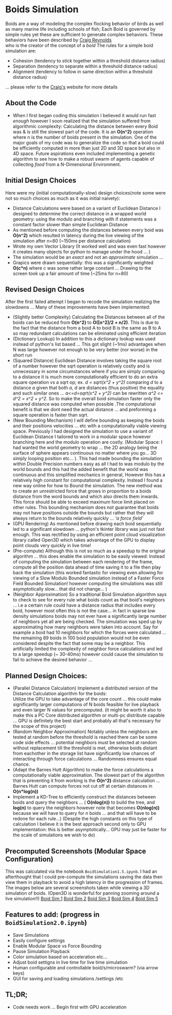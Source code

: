 # Boids Simulation
 Boids are a way of modeling the complex flocking behavior of birds as well as many marine life 
 including schools of fish; Each Boid is governed by simple rules yet these are sufficient to generate 
 complex behaviors. These behaviors have been described by [Craig Reynolds](https://www.red3d.com/cwr/boids/)  
 who is the creator of the concept of a *boid* The rules for a simple boid simulation are: 
 - Cohesion (tendency to stick together within a threshold distance radius)
 - Separation (tendency to separate  within a threshold distance radius)
 - Alignment (tendency to follow in same direction within a threshold distance radius)   
 
 ... please refer to the [Craig's](https://www.red3d.com/cwr/boids/) website for more details

## About the Code
- When I first began coding this simulation I believed it would run fast *enough* however I soon realized
    that the simulation suffered from algorithmic complexity: Calculating the distance between every Boid was & is still 
    the slowest part of the code. It is an **O(n^2)** operation where n is the number of boids present in the simulation. 
    One of the major goals of my code was to generalize the code so that a boid could be efficiently computed in more than 
    just 2D and 3D space but also in 4D space. Future aspirations even included implementing a genetic algorithm to see 
    how to make a robust swarm of agents capable of collecting *food* from a N-Dimensional Environment. 

## Initial Design Choices 
Here were my (initial computationally-slow) design choices(note some were not so much choices as much as it was initial naivety):
+ Distance Calculations were based on a variant of Euclidean Distance I designed to determine the 
correct distance in a wrapped world geometry: using the modulo and branching with if statements was 
a constant factor slower than simple Euclidean Distance
+ As mentioned before computing the distances between every boid was **O(n^2)** which resulted in 
    latency during the live viewing of the simulation after n=80 (~150ms per distance calculation)
+ Wrote my own Vector Library (It worked well and was even fast however it creates many objects for python to manage 
    under the hood ... )
+ The simulation would be an *exact* and not an *approximate* simulation ... 
+ Grapics were drawn sequentially: this was a significantly weighted **O(c*n)**
    where c was some rather large constant ... Drawing to the screen took up a fair amount of time (~25ms for n=80)

## Revised Design Choices
After the first failed attempt I began to recode the simulation realizing the slowdowns ... Many of these improvements have been implemented:
+ (Slightly better Complexity) Calculating the Distances between all of the boids can be reduced from **O(n^2)** to 
    **O([n^2]/2 + n/2)**. This is due to the fact that the distance from a boid A to boid B is the same as B to A so 
    may redundant calculations can be eliminated using efficient iteration
+ (Dictionary Lookup) In addition to this a dictionary lookup was used instead of python's list based ... This got 
    slight (~1ms) advantages when N was large however not enough to be very better (nor worse) in the short run
+ (Squared Distance) Euclidean Distance involves taking the square root of a number however the sqrt operation 
    is relatively costly and is unnecessary in some circumstances where if you are simply comparing to a distance it 
    is much more computationally efficient to do an extra square operation vs a sqrt op; ex. *d = sqrt(x^2 + y^2)*
    comparing *d* to a distance *a* given that both *a*, *d* are distances (thus positive) the equality and such similar 
    ones ... *a<=d=sqrt(x^2 + y^2)* can be rewritten *a^2 <= d^2 = x^2 + y^2*. So to make the overall boid simulation faster only 
    the squared distance was computed when possible .The computational benefit is that we dont need the actual distance ... 
    and preforming a square operation is faster than sqrt.
+ (New Bounding Mechanism) I will define bounding as keeping the boids and their positions velocities ... etc with a 
    computationally viable viewing space. Previously I had designed the simulation to use a variant of Euclidean Distance I 
    tailored to work in a modular space however branching here and the modulo operation are costly. (Modular Space: I had 
    wanted the world geometry to wrap ... the 2D analogy being the surface of sphere appears continuous no matter where you 
    go... 3D simply looping position etc... ). This had made bounding the simulation within Double Precision numbers easy as 
    all I had to was modulo by the world bounds and this had the added benefit that the world was continuous and this 
    simplified mechanics in general, However this has a relatively high constant for computational complexity. 
    Instead I found a new way online for how to Bound the simulation. The new method was to create an unrestricted force 
    that grows in proportion to a boids distance from the word bounds and which also directs them inwards. 
    This force should be able to exceed maximum force limit placed on other rules. This bounding mechanism does not 
    guarantee that boids may not have positions outside the bounds but rather that they will always return to the bounds 
    relatively quickly ... *'a force field'*
+ (GPU Rendering) As mentioned before drawing each boid sequentially led to a significant slowdown ... python's tkinter 
    library was just not fast enough. This was rectified by using an efficient point cloud visualization library called 
    Open3D which takes advantage of the GPU to display point clouds very quickly
    in live time!
+ (Pre-compute) Although this is not so much as a speedup to the original algorithm ... this does enable the simulation 
    to be easily viewed: Instead of computing the simulation between each rendering of the frame, compute all the position 
    data ahead of time saving it to a file then play back the simulation (this worked fantastic for viewing even allowing 
    for viewing of a Slow Modulo Bounded simulation instead of a Faster Force Field Bounded Simulation! however computing 
    the simulations was still asymptotically slow... that did not change... )
+ (Neighbor Approximation) So a traditional Boid Simulation algorithm says to check to see for every rule what boids 
    count as that boid's neighbors ... i.e a certain rule could have a distance radius that includes every boid, however 
    most often this is not the case... in fact in sparse low density simulations boids may not ever have a significantly 
    large number of neighbors yet all are being checked. The simulation was sped up by approximating how many neighbors 
    were taken into account. Say for example a boid had 10 neighbors for which the forces were calculated ... the remaining 
    89 boids in 100 boid population would not be even considered despite the fact that some may be a neighbor. 
    This artificially limited the complexity of neighbor force calculations and led to a large speedup (~ 30-40ms) 
    however could cause the simulation to fail to achieve the desired behavior ... 
## Planned Design Choices:
+ (Parallel Distance Calculation) Implement a distributed version of the Distance Calculation algorithm for the boids:  
    Utilize the GPU to take advantage of the core count ... this could make significantly larger computations of N boids 
    feasible for live playback and even larger N values for precomputed. (it might be worth it also to make this a PC Core
     distributed algorithm or multi-pc distribute capable ... GPU is definitely the best start and probably all that's 
     necessary for the scope of this project)
+ (Random Neighbor Approximation) Notably unless the neighbors are tested at random before the threshold is reached
     there can be some code side effects ... potential neighbors must be selected at random without replacement till the
      threshold is met, otherwise boids distant from eachother in the storage list have significantly low chances of
       interacting through force calculations ... Randomness ensures equal chance. 
+ (Adapt the Barnes Hutt Algorithm) to make the force calculations a computationally viable approximation.
    The slowest part of the algorithm that is preventing it from working is the  **O(n^2)** distance calculation ... 
    Barnes Hutt can compute forces not cut off at certain distances in **O(n*log(n))**
+ Implement a KD-Tree to efficiently construct the distances between boids and query the neighbors ...
    ( **O(nlog(n))** to build the tree, and **log(n)** to query the neighbors however note that becomes 
    **O(nlog(n))** because we will have to query for *n* boids ... and that will have to be redone for each rule...) 
    (Despite the high constants on this type of calculation I believe it is the best approach second only to GPU 
    implementation: this is better asymptotically... GPU may just be faster for the scale of simulations we wish to do)

## Precomputed Screenshots (Modular Space Configuration)
This was calculated via the notebook ```BoidSimulation1.5.ipynb```. I had an afterthought that I could
pre-compute the simulations saving the data then view them in playback to avoid a high latency in the progression of frames. 
The images below are several screenshots taken while viewing a 3D simulation of boids. (Open3D is wonderful for panning zooming around a live simulation!!)
[Boid Sim 1]( https://raw.githubusercontent.com/Michael-Naguib/BoidsSimulation/tree/master/screenshots/bs3d1.png "Boid Sim 1")
[Boid Sim 2]( https://raw.githubusercontent.com/Michael-Naguib/BoidsSimulation/tree/master/screenshots/bs3d2.png "Boid Sim 2")
[Boid Sim 3]( https://raw.githubusercontent.com/Michael-Naguib/BoidsSimulation/tree/master/screenshots/bs3d3.png "Boid Sim 3")
[Boid Sim 4]( https://raw.githubusercontent.com/Michael-Naguib/BoidsSimulation/tree/master/screenshots/bs3d4.png "Boid Sim 4")
[Boid Sim 5]( https://raw.githubusercontent.com/Michael-Naguib/BoidsSimulation/tree/master/screenshots/bs3d5.png "Boid Sim 5")

## Features to add: (progress in ```BoidSimulation2.0.ipynb```)
- Save Simulations
- Easily configure settings
- Enable Modular Space vs Force Bounding
- Pause Simulation Playback
- Color simulation based on acceleration etc...
- Adjust boid settigns in live time for live time simulation
- Human configurable and controllable boid/s/microswarm? (via arrow keys)
- GUI for saving and loading simulations /settings /etc

## TL;DR;
- Code needs work ... Begin first with GPU acceleration

